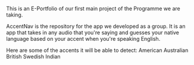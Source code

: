 This is an E-Portfolio of our first main project of the Programme we are taking.

AccentNav is the repository for the app we developed as a group. It is an app that takes in any audio that you're saying and guesses your native language based on your accent when you're speaking English.

Here are some of the accents it will be able to detect:
American
Australian
British
Swedish
Indian
